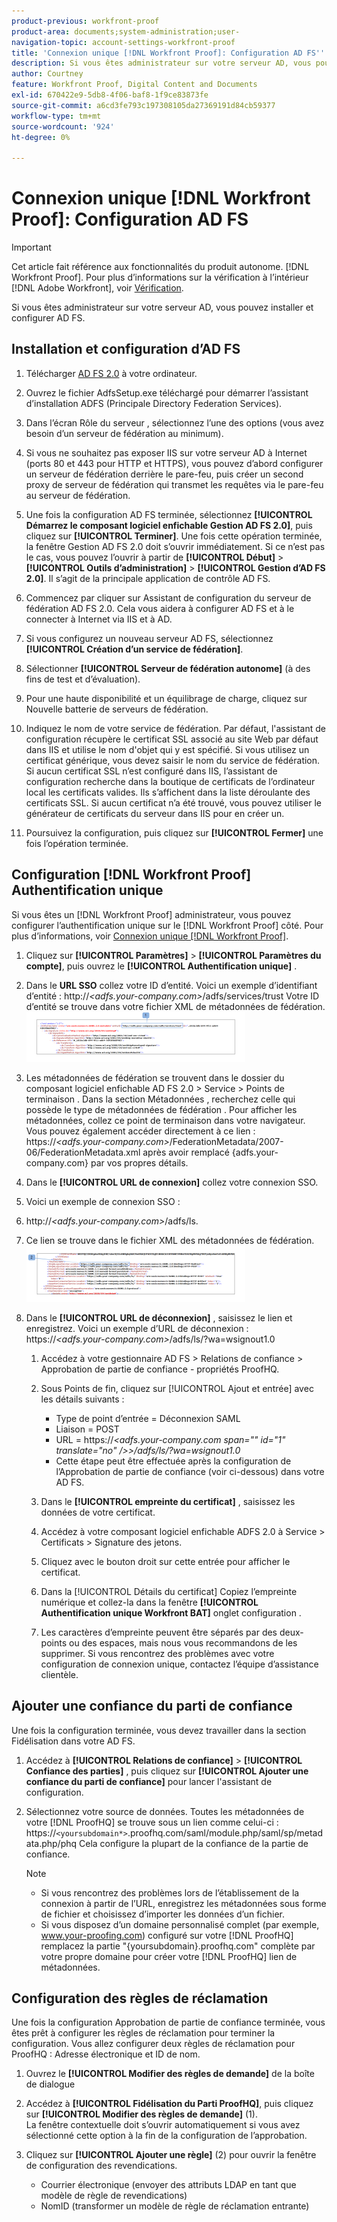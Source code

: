 ```yaml
---
product-previous: workfront-proof
product-area: documents;system-administration;user-
navigation-topic: account-settings-workfront-proof
title: 'Connexion unique [!DNL Workfront Proof]: Configuration AD FS'''
description: Si vous êtes administrateur sur votre serveur AD, vous pouvez installer et configurer AD FS.
author: Courtney
feature: Workfront Proof, Digital Content and Documents
exl-id: 670422e9-5db8-4f06-baf8-1f9ce83873fe
source-git-commit: a6cd3fe793c197308105da27369191d84cb59377
workflow-type: tm+mt
source-wordcount: '924'
ht-degree: 0%

---
```


# Connexion unique [!DNL Workfront Proof]: Configuration AD FS

>[!IMPORTANT]
>
>Cet article fait référence aux fonctionnalités du produit autonome. [!DNL Workfront Proof]. Pour plus d’informations sur la vérification à l’intérieur [!DNL Adobe Workfront], voir [Vérification](../../../review-and-approve-work/proofing/proofing.md).

Si vous êtes administrateur sur votre serveur AD, vous pouvez installer et configurer AD FS.

## Installation et configuration d’AD FS

1. Télécharger [AD FS 2.0](http://www.microsoft.com/en-us/download/details.aspx?id=10909) à votre ordinateur.
1. Ouvrez le fichier AdfsSetup.exe téléchargé pour démarrer l’assistant d’installation ADFS (Principale Directory Federation Services).
1. Dans l’écran Rôle du serveur , sélectionnez l’une des options (vous avez besoin d’un serveur de fédération au minimum).
1. Si vous ne souhaitez pas exposer IIS sur votre serveur AD à Internet (ports 80 et 443 pour HTTP et HTTPS), vous pouvez d’abord configurer un serveur de fédération derrière le pare-feu, puis créer un second proxy de serveur de fédération qui transmet les requêtes via le pare-feu au serveur de fédération.
1. Une fois la configuration AD FS terminée, sélectionnez **[!UICONTROL Démarrez le composant logiciel enfichable Gestion AD FS 2.0]**, puis cliquez sur **[!UICONTROL Terminer]**. Une fois cette opération terminée, la fenêtre Gestion AD FS 2.0 doit s’ouvrir immédiatement. Si ce n’est pas le cas, vous pouvez l’ouvrir à partir de **[!UICONTROL Début]** > **[!UICONTROL Outils d’administration]** > **[!UICONTROL Gestion d’AD FS 2.0]**. Il s’agit de la principale application de contrôle AD FS.

1. Commencez par cliquer sur Assistant de configuration du serveur de fédération AD FS 2.0.
Cela vous aidera à configurer AD FS et à le connecter à Internet via IIS et à AD.
1. Si vous configurez un nouveau serveur AD FS, sélectionnez **[!UICONTROL Création d’un service de fédération]**.
1. Sélectionner **[!UICONTROL Serveur de fédération autonome]** (à des fins de test et d’évaluation).

1. Pour une haute disponibilité et un équilibrage de charge, cliquez sur Nouvelle batterie de serveurs de fédération.
1. Indiquez le nom de votre service de fédération.
Par défaut, l&#39;assistant de configuration récupère le certificat SSL associé au site Web par défaut dans IIS et utilise le nom d&#39;objet qui y est spécifié. Si vous utilisez un certificat générique, vous devez saisir le nom du service de fédération.
Si aucun certificat SSL n’est configuré dans IIS, l’assistant de configuration recherche dans la boutique de certificats de l’ordinateur local les certificats valides. Ils s’affichent dans la liste déroulante des certificats SSL. Si aucun certificat n’a été trouvé, vous pouvez utiliser le générateur de certificats du serveur dans IIS pour en créer un.

1. Poursuivez la configuration, puis cliquez sur **[!UICONTROL Fermer]** une fois l’opération terminée.

## Configuration [!DNL Workfront Proof] Authentification unique

Si vous êtes un [!DNL Workfront Proof] administrateur, vous pouvez configurer l’authentification unique sur le [!DNL Workfront Proof] côté. Pour plus d’informations, voir [Connexion unique [!DNL Workfront Proof]](../../../workfront-proof/wp-acct-admin/managing-security/single-sign-on-overview.md).

1. Cliquez sur **[!UICONTROL Paramètres]** > **[!UICONTROL Paramètres du compte]**, puis ouvrez le **[!UICONTROL Authentification unique]** .

1. Dans le **URL SSO** collez votre ID d’entité.
Voici un exemple d’identifiant d’entité : http://*&lt;adfs.your-company.com>*/adfs/services/trust Votre ID d’entité se trouve dans votre fichier XML de métadonnées de fédération.
   ![ProofHQ_configuration_02.png](assets/proofhq-configuration-02-350x80.png)

1. Les métadonnées de fédération se trouvent dans le dossier du composant logiciel enfichable AD FS 2.0 > Service > Points de terminaison . Dans la section Métadonnées , recherchez celle qui possède le type de métadonnées de fédération . Pour afficher les métadonnées, collez ce point de terminaison dans votre navigateur. Vous pouvez également accéder directement à ce lien : https://*&lt;adfs.your-company.com>*/FederationMetadata/2007-06/FederationMetadata.xml après avoir remplacé {adfs.your-company.com} par vos propres détails.
1. Dans le **[!UICONTROL URL de connexion]** collez votre connexion SSO.
1. Voici un exemple de connexion SSO :
1. http://*&lt;adfs.your-company.com>*/adfs/ls.
1. Ce lien se trouve dans le fichier XML des métadonnées de fédération.
   ![ProofHQ_configuration_03.png](assets/proofhq-configuration-03-350x90.png)

1. Dans le **[!UICONTROL URL de déconnexion]** , saisissez le lien et enregistrez.
Voici un exemple d’URL de déconnexion : https://*&lt;adfs.your-company.com>*/adfs/ls/?wa=wsignout1.0

   1. Accédez à votre gestionnaire AD FS > Relations de confiance > Approbation de partie de confiance - propriétés ProofHQ.
   1. Sous Points de fin, cliquez sur [!UICONTROL Ajout et entrée] avec les détails suivants :

      * Type de point d’entrée = Déconnexion SAML
      * Liaison = POST
      * URL = https://*&lt;adfs.your-company.com span=&quot;&quot; id=&quot;1&quot; translate=&quot;no&quot; />>/adfs/ls/?wa=wsignout1.0*
      * Cette étape peut être effectuée après la configuration de l’Approbation de partie de confiance (voir ci-dessous) dans votre AD FS.
   1. Dans le **[!UICONTROL empreinte du certificat]** , saisissez les données de votre certificat.
   1. Accédez à votre composant logiciel enfichable ADFS 2.0 à Service > Certificats > Signature des jetons.
   1. Cliquez avec le bouton droit sur cette entrée pour afficher le certificat.
   1. Dans la [!UICONTROL Détails du certificat] Copiez l’empreinte numérique et collez-la dans la fenêtre **[!UICONTROL Authentification unique Workfront BAT]** onglet configuration .

   1. Les caractères d’empreinte peuvent être séparés par des deux-points ou des espaces, mais nous vous recommandons de les supprimer. Si vous rencontrez des problèmes avec votre configuration de connexion unique, contactez l’équipe d’assistance clientèle.


## Ajouter une confiance du parti de confiance

Une fois la configuration terminée, vous devez travailler dans la section Fidélisation dans votre AD FS.

1. Accédez à **[!UICONTROL Relations de confiance]** > **[!UICONTROL Confiance des parties]** , puis cliquez sur **[!UICONTROL Ajouter une confiance du parti de confiance]** pour lancer l&#39;assistant de configuration.

1. Sélectionnez votre source de données.
Toutes les métadonnées de votre [!DNL ProofHQ] se trouve sous un lien comme celui-ci : https://`<yoursubdomain*>`.proofhq.com/saml/module.php/saml/sp/metadata.php/phq Cela configure la plupart de la confiance de la partie de confiance.

   >[!NOTE]
   >
   >* Si vous rencontrez des problèmes lors de l’établissement de la connexion à partir de l’URL, enregistrez les métadonnées sous forme de fichier et choisissez d’importer les données d’un fichier.
   >* Si vous disposez d’un domaine personnalisé complet (par exemple, www.your-proofing.com) configuré sur votre [!DNL ProofHQ] remplacez la partie &quot;{yoursubdomain}.proofhq.com&quot; complète par votre propre domaine pour créer votre [!DNL ProofHQ] lien de métadonnées.



## Configuration des règles de réclamation

Une fois la configuration Approbation de partie de confiance terminée, vous êtes prêt à configurer les règles de réclamation pour terminer la configuration. Vous allez configurer deux règles de réclamation pour ProofHQ : Adresse électronique et ID de nom.

1. Ouvrez le **[!UICONTROL Modifier des règles de demande]** de la boîte de dialogue
1. Accédez à **[!UICONTROL Fidélisation du Parti ProofHQ]**, puis cliquez sur **[!UICONTROL Modifier des règles de demande]** (1).\
   La fenêtre contextuelle doit s’ouvrir automatiquement si vous avez sélectionné cette option à la fin de la configuration de l’approbation.

1. Cliquez sur **[!UICONTROL Ajouter une règle]** (2) pour ouvrir la fenêtre de configuration des revendications.

   * Courrier électronique (envoyer des attributs LDAP en tant que modèle de règle de revendications)
   * NomID (transformer un modèle de règle de réclamation entrante)

